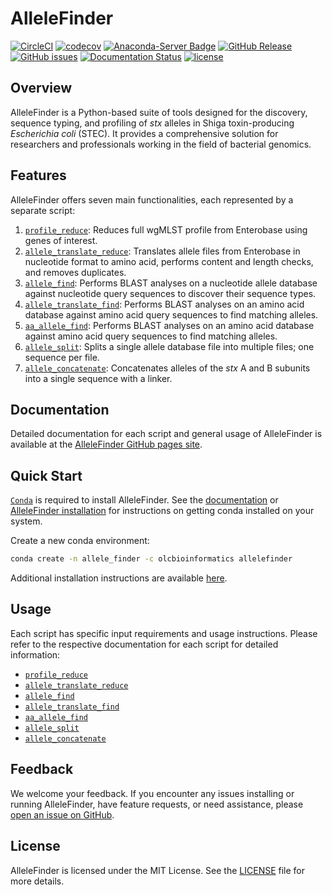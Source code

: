 # AlleleFinder

[![CircleCI](https://circleci.com/gh/OLC-Bioinformatics/AlleleFinder/tree/main.svg?style=shield)](https://circleci.com/gh/OLC-LOC-Bioinformatics/AlleleFinder/tree/main)
[![codecov](https://codecov.io/gh/OLC-Bioinformatics/AlleleFinder/branch/main/graph/badge.svg?token=Z6SSEJV9GU)](https://codecov.io/gh/OLC-Bioinformatics/AlleleFinder)
[![Anaconda-Server Badge](https://img.shields.io/badge/install%20with-conda-brightgreen)](https://anaconda.org/olcbioinformatics/allelefinder)
[![GitHub Release](https://img.shields.io/github/v/release/OLC-Bioinformatics/AlleleFinder?display_name=release&label=version&color=%20dark%20green
)](https://github.com/OLC-Bioinformatics/AlleleFinder/releases)
[![GitHub issues](https://img.shields.io/github/issues/OLC-Bioinformatics/AlleleFinder)](https://github.com/OLC-LOC-Bioinformatics/AlleleFinder/issues)
[![Documentation Status](https://readthedocs.org/projects/pip/badge/?version=stable)](https://OLC-Bioinformatics.github.io/AlleleFinder/?badge=stable)
[![license](https://img.shields.io/badge/license-MIT-brightgreen)](https://github.com/OLC-Bioinformatics/AlleleFinder/blob/main/LICENSE)

## Overview

AlleleFinder is a Python-based suite of tools designed for the discovery, sequence typing, and profiling of _stx_ alleles in Shiga toxin-producing _Escherichia coli_ (STEC). It provides a comprehensive solution for researchers and professionals working in the field of bacterial genomics.

## Features

AlleleFinder offers seven main functionalities, each represented by a separate script:

1. [`profile_reduce`](https://olc-bioinformatics.github.io/AlleleFinder/profile_reduce): Reduces full wgMLST profile from Enterobase using genes of interest.
2. [`allele_translate_reduce`](https://olc-bioinformatics.github.io/AlleleFinder/allele_translate_reduce): Translates allele files from Enterobase in nucleotide format to amino acid, performs content and length checks, and removes duplicates.
3. [`allele_find`](https://olc-bioinformatics.github.io/AlleleFinder/allele_find): Performs BLAST analyses on a nucleotide allele database against nucleotide query sequences to discover their sequence types.
4. [`allele_translate_find`](https://olc-bioinformatics.github.io/AlleleFinder/allele_translate_find): Performs BLAST analyses on an amino acid database against amino acid query sequences to find matching alleles.
5. [`aa_allele_find`](https://olc-bioinformatics.github.io/AlleleFinder/aa_allele_find): Performs BLAST analyses on an amino acid database against amino acid query sequences to find matching alleles.
6. [`allele_split`](https://olc-bioinformatics.github.io/AlleleFinder/allele_split): Splits a single allele database file into multiple files; one sequence per file.
7. [`allele_concatenate`](https://olc-bioinformatics.github.io/AlleleFinder/allele_concatenate): Concatenates alleles of the _stx_ A and B subunits into a single sequence with a linker.

## Documentation

Detailed documentation for each script and general usage of AlleleFinder is available at the [AlleleFinder GitHub pages site](https://olc-bioinformatics.github.io/AlleleFinder/).

## Quick Start

[`Conda`](https://docs.conda.io/en/latest/) is required to install AlleleFinder. See the [documentation](http://bioconda.github.io/) or [AlleleFinder installation](https://olc-bioinformatics.github.io/AlleleFinder/install/) for instructions on getting conda installed on your system.

Create a new conda environment:

```bash
conda create -n allele_finder -c olcbioinformatics allelefinder
```

Additional installation instructions are available [here](https://olc-bioinformatics.github.io/AlleleFinder/installation).

## Usage

Each script has specific input requirements and usage instructions. Please refer to the respective documentation for each script for detailed information:

- [`profile_reduce`](https://olc-bioinformatics.github.io/AlleleFinder/profile_reduce)
- [`allele_translate_reduce`](https://olc-bioinformatics.github.io/AlleleFinder/allele_translate_reduce)
- [`allele_find`](https://olc-bioinformatics.github.io/AlleleFinder/allele_find)
- [`allele_translate_find`](https://olc-bioinformatics.github.io/AlleleFinder/allele_translate_find)
- [`aa_allele_find`](https://olc-bioinformatics.github.io/AlleleFinder/aa_allele_find)
- [`allele_split`](https://olc-bioinformatics.github.io/AlleleFinder/allele_split)
- [`allele_concatenate`](https://olc-bioinformatics.github.io/AlleleFinder/allele_concatenate)

## Feedback

We welcome your feedback. If you encounter any issues installing or running AlleleFinder, have feature requests, or need assistance, please [open an issue on GitHub](https://github.com/OLC-Bioinformatics/AlleleFinder/issues/new/choose).

## License

AlleleFinder is licensed under the MIT License. See the [LICENSE](https://github.com/OLC-Bioinformatics/AlleleFinder/blob/main/LICENSE) file for more details.
